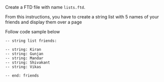 Create a FTD file with name `lists.ftd`.

From this instructions, you have to create a string list with 5 names of your friends and display them over a page

Follow code sample below

```
-- string list friends:

-- string: Kiran
-- string: Gunjan
-- string: Mandar
-- string: Shivakant
-- string: Vikas

-- end: friends

```
